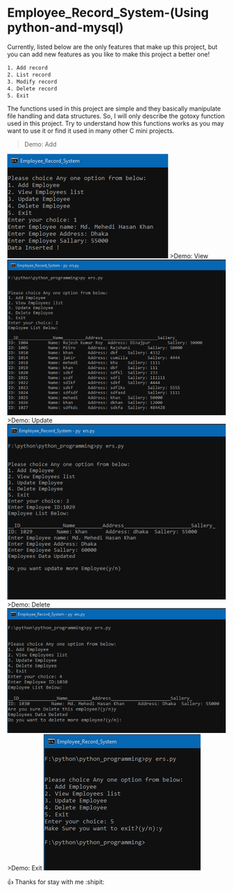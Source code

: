 # Employee_Record_System-(Using python-and-mysql)

Currently, listed below are the only features that make up this project, but you can add new features as you like to make this project a better one!

```
1. Add record
2. List record
3. Modify record
4. Delete record
5. Exit
```

The functions used in this project are simple and they basically manipulate file handling and data structures. So, I will only describe the gotoxy function used in this project. Try to understand how this functions works as you may want to use it or find it used in many other C mini projects.

>Demo: Add
<img src="img/add.png"/>
>Demo: View
<img src="img/view.png"/>
>Demo: Update
<img src="img/update.png"/>
>Demo: Delete
<img src="img/delete.png"/>
>Demo: Exit
<img src="img/exit.png"/>

:+1: Thanks for stay with me :shipit: